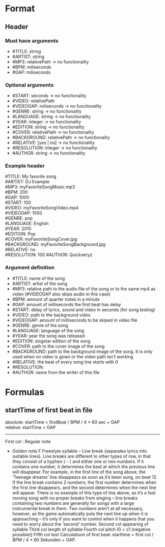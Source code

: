 # Format
## Header
### Must have arguments
- #TITLE: string
- #ARTIST: string
- #MP3: relativePath -> no functionality
- #BPM: miliseconds
- #GAP: miliseconds

### Optional arguments 
- #START: seconds -> no functionality
- #VIDEO: relativePath
- #VIDEOGAP: miliseconds -> no functionality
- #GENRE: string -> no functionality
- #LANGUAGE: string -> no functionality
- #YEAR: integer -> no functionality
- #EDITION: string -> no functionality
- #COVER: relativePath -> no functionality
- #BACKGROUND: relativePath -> no functionality
- #RELATIVE: [yes | no] -> no functionality
- #RESOLUTION: integer -> no functionality
- #AUTHOR: string -> no functionality

### Example header
#TITLE: My favorite song\
#ARTIST: DJ Example\
#MP3: myFavoriteSongMusic.mp3\
#BPM: 200\
#GAP: 1000\
#START: 100\
#VIDEO: myFavoriteSongVideo.mp4\
#VIDEOGAP: 1000\
#GENRE: pop\
#LANGUAGE: English\
#YEAR: 2010\
#EDITION: Pop\
#COVER: myFavoriteSongCover.jpg\
#BACKGROUND: myFavoriteSongBackground.jpg\
#RELATIVE: no\
#RESOLUTION: 100
#AUTHOR: Quickxeryz

### Argument definition
- #TITLE: name of the song
- #ARTIST: artist of the song
- #MP3: relative path to the audio file of the song or to the same mp4 as video (#VIDEOGAP also skips audio in this case)
- #BPM: amount of quarter notes in a minute
- #GAP: amount of milliseconds the first beat has delay 
- #START: delay of lyrics, sound and video in seconds (for song testing)
- #VIDEO: path to the background video
- #VIDEOGAP: amount of milliseconds to be skiped in video file
- #GENRE: genre of the song
- #LANGUAGE: language of the song
- #YEAR: year the song was released
- #EDITION: singstar edition of the song
- #COVER: path to the cover image of the song
- #BACKGROUND: path to the background image of the song. It is only used when no video is given or the video path isn't working
- #RELATIVE: the beat of every song line starts with 0 
- #RESOLUTION:
- #AUTHOR: name from the writer of this file

# Formulas
## startTime of first beat in file
absolute: startTime = firstBeat / BPM / 4 * 60 sec + GAP\
relative: startTime = GAP

-----------------------------------------------------------
First col
: Regular note
* Golden note
F Freestyle syllable
– Line break (separates lyrics into suitable lines).
Line breaks are different to other types of row, in that they consist of a hyphen ( – ) and either one or two numbers. If it contains one number, it determines the beat at which the previous line will disappear. For example, in the first line of the song above, the ‘Teenage dreams’ line disappears as soon as it’s been sung, on beat 12. If the line break contains 2 numbers, the first number determines when the first line disappears, and the second determines when the next line will appear. There is no example of this type of line above, as it’s a fast moving song with no proper breaks from singing – line breaks containing two numbers are generally for songs with a large instrumental break in them. Two numbers aren’t at all necessary, however, as the game automatically puts the next line up when it is approaching – it’s only if you want to control when it happens that you need to worry about the ‘second’ number.
Second col
appearing of syllable
Third col
length of syllable
Fourth col
pitch (0 = c1 (negative possible))
Fifth col
text 
Calculatiuon of first beat: starttime = first col / BPM / 4 * 60 Sekunden + GAP.